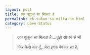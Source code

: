 ```yaml
---
layout: post
title: एक सुकून सा मिलता है
permalink: ek-sukun-sa-milta-he.html
category: Love-Status
---
```

> एक सुकून सा मिलता है….तुझे सोचने से भी 
> 
> फिर कैसे कह दूँ…मेरा इश्क़ बेवजह सा है,
